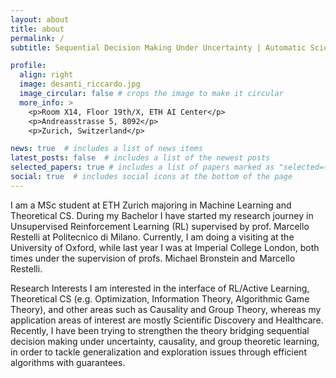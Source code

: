 ```yaml
---
layout: about
title: about
permalink: /
subtitle: Sequential Decision Making Under Uncertainty | Automatic Scientific Discovery

profile:
  align: right
  image: desanti_riccardo.jpg
  image_circular: false # crops the image to make it circular
  more_info: >
    <p>Room X14, Floor 19th/X, ETH AI Center</p>
    <p>Andreasstrasse 5, 8092</p>
    <p>Zurich, Switzerland</p>

news: true  # includes a list of news items
latest_posts: false  # includes a list of the newest posts
selected_papers: true # includes a list of papers marked as "selected={true}"
social: true  # includes social icons at the bottom of the page
---
```


I am a MSc student at ETH Zurich majoring in Machine Learning and Theoretical CS. During my Bachelor I have started my research journey in Unsupervised Reinforcement Learning (RL) supervised by prof. Marcello Restelli at Politecnico di Milano. Currently, I am doing a visiting at the University of Oxford, while last year I was at Imperial College London, both times under the supervision of profs. Michael Bronstein and Marcello Restelli.

Research Interests
I am interested in the interface of RL/Active Learning, Theoretical CS (e.g. Optimization, Information Theory, Algorithmic Game Theory), and other areas such as Causality and Group Theory, whereas my application areas of interest are mostly Scientific Discovery and Healthcare. Recently, I have been trying to strengthen the theory bridging sequential decision making under uncertainty, causality, and group theoretic learning, in order to tackle generalization and exploration issues through efficient algorithms with guarantees.